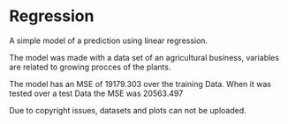 # Regression
A simple model of a prediction using linear regression. 

The model was made with a data set of an agricultural business, variables are related to growing procces of the plants. 

The model has an MSE of 19179.303 over the training Data. When it was tested over a test Data the MSE was 20563.497

Due to copyright issues, datasets and plots can not be uploaded.
